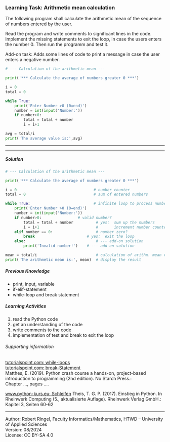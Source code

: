 ### Learning Task: Arithmetic mean calculation

The following program shall calculate the arithmetic mean of the sequence of numbers entered by the user.

Read the program and write comments to significant lines in the code.  
Implement the missing statements to exit the loop, in case the users enters the number 0. Then run the programm and test it.

Add-on task: Adds some lines of code to print a message in case the user enters a negative number. 

``` python
# --- Calculation of the arithmetic mean ---

print('*** Calculate the average of numbers greater 0 ***')

i = 0
total = 0

while True:
	print('Enter Number >0 (0=end)')
	number = int(input('Number:'))
	if number>0:
		total = total + number
		i = i+1

avg = total/i
print('The average value is:',avg)

```

---------------------------------------
---------------------------------------

##### Solution

``` python
# --- Calculation of the arithmetic mean ---

print('*** Calculate the average of numbers greater 0 ***')

i = 0                                  # number counter
total = 0                              # sum of entered numbers

while True:                            # infinite loop to process numbers
	print('Enter Number >0 (0=end)')
	number = int(input('Number:'))
	if number>0:				# valid number?
		total = total + number          # yes:  sum up the numbers 
		i = i+1                         #       increment number counter
	elif number == 0:                   # number zero?
		break                       # yes:  exit the loop
	else:                               # --- add-on solution
		print('Invalid number!')    # --- add-on solution

mean = total/i                          # calculation of arithm. mean value
print('The arithmetic mean is:', mean)  # display the result
```

##### Previous Knowledge

- print, input, variable
- if-elif-statement
- while-loop and break statement
  
##### Learning Activities

1) read the Python code
2) get an understanding of the code
3) write comments to the code
4) implementation of test and break to exit the loop


###### Supporting information

[tutorialspoint.com: while-loops](https://www.tutorialspoint.com/python/python_while_loops.htm)  
[tutorialspoint.com: break-Statement](https://www.tutorialspoint.com/python/python_break_statement.htm)  
Matthes, E. (2019). Python crash course a hands-on, project-based introduction to programming (2nd edition). No Starch Press.:  
Chapter ..., pages ....  

[www.python-kurs.eu: Schleifen](https://python-kurs.eu/python3_schleifen.php)
Theis, T. G. P. (2017). Einstieg in Python. In Rheinwerk Computing (5., aktualisierte Auflage). Rheinwerk Verlag GmbH.:   
Kapitel 3, Seiten 60-62 

----
[//]: # "Learning objective: Loop to repeat code sections and break to exit a loop"
[//]: # "Topic: Controlling program execution"
[//]: # "Complexity: 1 - low"
[//]: # "Task type: completion task"

Author: Robert Ringel, Faculty Informatics/Mathematics, HTWD – University of Applied Sciences  
Version: 08/2024            
License: CC BY-SA 4.0
